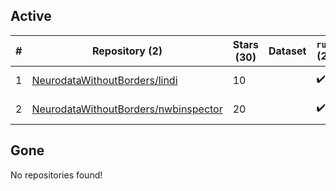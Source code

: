 ## Active
| # | Repository (2) | Stars (30) | Dataset | `run` (2) | `containers-run` | Last Modified |
| --- | --- | --- | --- | --- | --- | --- |
| 1 | [NeurodataWithoutBorders/lindi](https://github.com/NeurodataWithoutBorders/lindi) | 10 |  | :heavy_check_mark: |  | 2024-12-03 20:10:31+00:00 |
| 2 | [NeurodataWithoutBorders/nwbinspector](https://github.com/NeurodataWithoutBorders/nwbinspector) | 20 |  | :heavy_check_mark: |  | 2025-04-21 17:26:03+00:00 |

## Gone
No repositories found!
